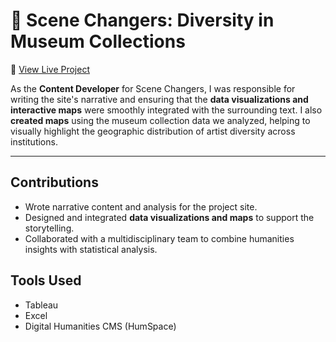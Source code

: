 # 🎨 Scene Changers: Diversity in Museum Collections

🔗 [View Live Project](https://scenechangers.humspace.ucla.edu/)

As the **Content Developer** for Scene Changers, I was responsible for writing the site's narrative and ensuring that the **data visualizations and interactive maps** were smoothly integrated with the surrounding text. I also **created maps** using the museum collection data we analyzed, helping to visually highlight the geographic distribution of artist diversity across institutions.

---
## Contributions
- Wrote narrative content and analysis for the project site.
- Designed and integrated **data visualizations and maps** to support the storytelling.
- Collaborated with a multidisciplinary team to combine humanities insights with statistical analysis.

## Tools Used
- Tableau  
- Excel  
- Digital Humanities CMS (HumSpace)
